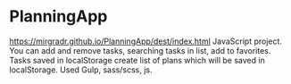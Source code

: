 # PlanningApp  
https://mirgradr.github.io/PlanningApp/dest/index.html
JavaScript project. You can add and remove tasks, searching tasks in list, add to favorites. Tasks saved in localStorage
create list of plans which will be saved in localStorage. Used Gulp, sass/scss, js.
